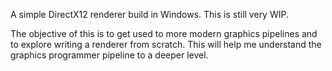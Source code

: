 A simple DirectX12 renderer build in Windows. This is still very WIP.

The objective of this is to get used to more modern graphics pipelines and to explore writing a renderer from scratch. This will help me understand the graphics programmer pipeline to a deeper level.
